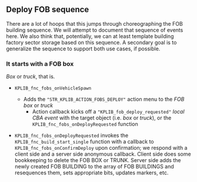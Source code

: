 ## Deploy FOB sequence

There are a lot of hoops that this jumps through choreographing the FOB building sequence. We will attempt to document that sequence of events here. We also think that, potentially, we can at least template building factory sector storage based on this sequence. A secondary goal is to generalize the sequence to support both use cases, if possible.

### It starts with a FOB box

_Box_ or _truck_, that is.

* `KPLIB_fnc_fobs_onVehicleSpawn`
  * Adds the `"STR_KPLIB_ACTION_FOBS_DEPLOY"` action menu to the _FOB box_ or _truck_
    * Action callback kicks off a `"KPLIB_fob_deploy_requested"` _local CBA event_ with the target object (i.e. _box_ or _truck_), or the `KPLIB_fnc_fobs_onDeployRequested` function

* `KPLIB_fnc_fobs_onDeployRequested` invokes the `KPLIB_fnc_build_start_single` function with a callback to `KPLIB_fnc_fobs_onConfirmDeploy` upon confirmation; we respond with a client side and a server side anonymous callback. Client side does some bookkeeping to delete the FOB BOX or TRUNK. Server side adds the newly created FOB BUILDING to the array of FOB BUILDINGS and resequences them, sets appropriate bits, updates markers, etc.
